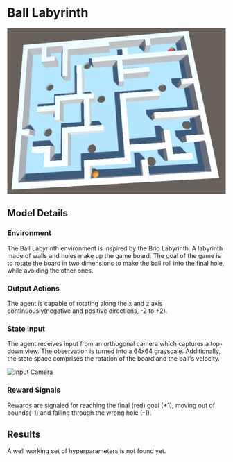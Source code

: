 
# Ball Labyrinth

![Environment](images/BallLabyrinth/environment.png)

## Model Details

### Environment

The Ball Labyrinth environment is inspired by the Brio Labyrinth. A labyrinth made of walls and holes make up the game board. The goal of the game is to rotate the board in two dimensions to make the ball roll into the final hole, while avoiding the other ones.

### Output Actions

The agent is capable of rotating along the x and z axis continuously(negative and positive directions, -2 to +2).

### State Input

The agent receives input from an orthogonal camera which captures a top-down view. The observation is turned into a 64x64 grayscale. Additionally, the state space comprises the rotation of the board and the ball's velocity.

![Input Camera](images/BallLabyrinth/camera.png)

### Reward Signals

Rewards are signaled for reaching the final (red) goal (+1), moving out of bounds(-1) and falling through the wrong hole (-1).

## Results

A well working set of hyperparameters is not found yet.